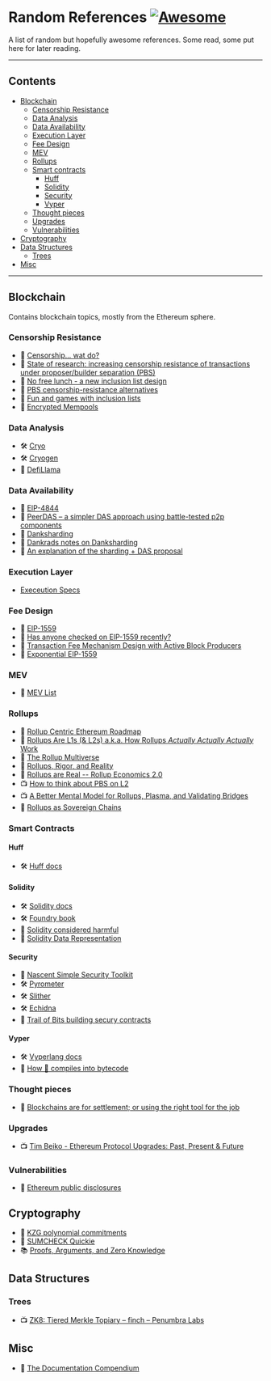 # Random References [![Awesome](https://cdn.rawgit.com/sindresorhus/awesome/d7305f38d29fed78fa85652e3a63e154dd8e8829/media/badge.svg)]()

A list of random but hopefully awesome references. Some read, some put here for later reading.

---

## Contents 

- [Blockchain](#blockchain)
  - [Censorship Resistance](#censorship-resistance)
  - [Data Analysis](#data-analysis)
  - [Data Availability](#data-availability) 
  - [Execution Layer](#execution-layer)
  - [Fee Design](#fee-design)
  - [MEV](#mev)
  - [Rollups](#rollups)
  - [Smart contracts](#smart-contracts)
    - [Huff](#huff)
    - [Solidity](#solidity)
    - [Security](#security)
    - [Vyper](#vyper)
  - [Thought pieces](#thought-pieces)
  - [Upgrades](#upgrades)
  - [Vulnerabilities](#vulnerabilities)
- [Cryptography](#cryptography)
- [Data Structures](#data-structures)
  - [Trees](#trees)
- [Misc](#misc)

---

## Blockchain
Contains blockchain topics, mostly from the Ethereum sphere.

### Censorship Resistance
- 📃 [Censorship... wat do?](https://joncharbonneau.substack.com/p/censorship-wat-do)
- 📃 [State of research: increasing censorship resistance of transactions under proposer/builder separation (PBS)](https://notes.ethereum.org/s3JToeApTx6CKLJt8AbhFQ#State-of-research-increasing-censorship-resistance-of-transactions-under-proposerbuilder-separation-PBS)
- 📃 [No free lunch - a new inclusion list design](https://ethresear.ch/t/no-free-lunch-a-new-inclusion-list-design/16389)
- 📃 [PBS censorship-resistance alternatives](https://notes.ethereum.org/@fradamt/H1TsYRfJc)
- 📃 [Fun and games with inclusion lists](https://ethresear.ch/t/fun-and-games-with-inclusion-lists/16557)
- 📃 [Encrypted Mempools](https://joncharbonneau.substack.com/p/encrypted-mempools)

### Data Analysis
- 🛠️ [Cryo](https://github.com/paradigmxyz/cryo)
- 🛠️ [Cryogen](https://github.com/banteg/cryogen)
- 📃 [DefiLlama](https://defillama.com/)

### Data Availability
- 📃 [EIP-4844](https://eips.ethereum.org/EIPS/eip-4844)
- 📃 [PeerDAS – a simpler DAS approach using battle-tested p2p components](https://ethresear.ch/t/peerdas-a-simpler-das-approach-using-battle-tested-p2p-components/16541)
- 📃 [Danksharding](https://ethereum.org/en/roadmap/danksharding/)
- 📃 [Dankrads notes on Danksharding](https://notes.ethereum.org/@dankrad/new_sharding)
- 📃 [An explanation of the sharding + DAS proposal](https://hackmd.io/@vbuterin/sharding_proposal)

### Execution Layer
- [Execeution Specs](https://ethereum.github.io/execution-specs/)

### Fee Design
- 📃 [EIP-1559](https://eips.ethereum.org/EIPS/eip-1559)
- 📃 [Has anyone checked on EIP-1559 recently?](https://prestwich.substack.com/p/has-anyone-checked-on-eip-1559-recently)
- 📒 [Transaction Fee Mechanism Design with Active Block Producers](https://arxiv.org/abs/2307.01686)
- 📃 [Exponential EIP-1559](https://dankradfeist.de/ethereum/2022/03/16/exponential-eip1559.html)

### MEV
- 📃 [MEV List](https://thedailyape.notion.site/MEV-8713cb4c2df24f8483a02135d657a221)

### Rollups
- 📃 [Rollup Centric Ethereum Roadmap](https://ethereum-magicians.org/t/a-rollup-centric-ethereum-roadmap/4698)
- 📃 [Rollups Are L1s (& L2s) a.k.a. How Rollups *Actually Actually Actually* Work](https://dba.mirror.xyz/LYUb_Y2huJhNUw_z8ltqui2d6KY8Fc3t_cnSE9rDL_o)
- 📃 [The Rollup Multiverse](https://dba.mirror.xyz/hyRKK4_PDrO2FKpF6eIRvnq8sA_Mx7dXtQf_MWzSWTU)
- 📃 [Rollups, Rigor, and Reality](https://kelvinfichter.com/pages/thoughts/rrr/)
- 📃 [Rollups are Real -- Rollup Economics 2.0](https://davidecrapis.notion.site/Rollups-are-Real-Rollup-Economics-2-0-2516079f62a745b598133a101ba5a3de)
- 📺 [How to think about PBS on L2](https://www.youtube.com/live/WYH7n4M016A?si=3h26RqDW-wEDgoWN&t=21963)
- 📺 [A Better Mental Model for Rollups, Plasma, and Validating Bridges](https://www.youtube.com/watch?v=Z1dDVW7QTTM)
- 📃 [Rollups as Sovereign Chains](https://blog.celestia.org/sovereign-rollup-chains)

### Smart Contracts

#### Huff
- 🛠️ [Huff docs](https://docs.huff.sh/)

#### Solidity 
- 🛠️ [Solidity docs](https://soliditylang.org/)
- 🛠️ [Foundry book](https://book.getfoundry.sh/)
- 📃 [Solidity considered harmful](https://makemake.site/post/solidity-considered-harmful)
- 📃 [Solidity Data Representation](https://ethdebug.github.io/solidity-data-representation/)

#### Security
- 📃 [Nascent Simple Security Toolkit](https://github.com/nascentxyz/simple-security-toolkit)
- 🛠️ [Pyrometer](https://github.com/nascentxyz/pyrometer)
- 🛠️ [Slither](https://github.com/crytic/slither)
- 🛠️ [Echidna](https://github.com/crytic/echidna)
- 📃 [Trail of Bits building secury contracts](https://github.com/crytic/building-secure-contracts)

#### Vyper
- 🛠️ [Vyperlang docs](https://docs.vyperlang.org/en/stable/)
- 📃 [How 🐍 compiles into bytecode](https://hackmd.io/@pcaversaccio/how-vyper-compiles-into-bytecode)

### Thought pieces
- 📃 [Blockchains are for settlement; or using the right tool for the job](https://makemake.site/post/blockchain-bad)

### Upgrades
- 📺 [Tim Beiko - Ethereum Protocol Upgrades: Past, Present & Future](https://www.youtube.com/watch?v=HoclxIBR2EM)

### Vulnerabilities
- 📃 [Ethereum public disclosures](https://github.com/ethereum/public-disclosures/)

## Cryptography
- 📃 [KZG polynomial commitments](https://dankradfeist.de/ethereum/2020/06/16/kate-polynomial-commitments.html)
- 📃 [SUMCHECK Quickie](https://dankradfeist.de/ethereum/2023/08/08/sumcheck-quickie.html)
- 📚 [Proofs, Arguments, and Zero Knowledge](https://people.cs.georgetown.edu/jthaler/ProofsArgsAndZK.pdf)

## Data Structures

### Trees
- 📺 [ZK8: Tiered Merkle Topiary – finch – Penumbra Labs](https://www.youtube.com/watch?v=mHoe7lQMcxU)

## Misc
- 📃 [The Documentation Compendium](https://github.com/kylelobo/The-Documentation-Compendium)

